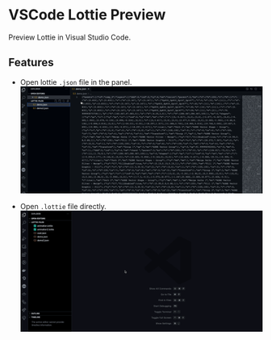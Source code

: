 # VSCode Lottie Preview

Preview Lottie in Visual Studio Code.

## Features

- Open lottie `.json` file in the panel.
  ![feature 1](media/images/vscode-lottie-preview-feature-1.gif)

- Open `.lottie` file directly.
  ![feature 2](media/images/vscode-lottie-preview-feature-2.gif)
